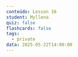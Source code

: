 ```yaml
---
conteúdo: Lesson 16
student: Myllena
quiz: false
flashcards: false
tags:
  - private
data: 2025-05-22T14:00:00
---
```

